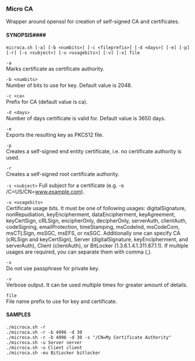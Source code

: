 ### Micro CA ###

Wrapper around openssl for creation of self-signed CA and certificates.

  
#### SYNOPSIS####

    microca.sh [-a] [-b <numbits>] [-c <fileprefix>] [-d <days>] [-e] [-p] [-r] [-s <subject>] [-u <usagebits>] [-v] [-x] file

`-a`  
Marks certificate as certificate authority.

`-b <numbits>`  
Number of bits to use for key. Default value is 2048.

`-c <ca>`  
Prefix for CA (default value is ca).

`-d <days>`  
Number of days certificate is valid for. Default value is 3650 days.

`-e`  
Exports the resulting key as PKCS12 file.

`-p`  
Creates a self-signed end entity certificate, i.e. no certificate authority is used.

`-r`  
Creates a self-signed root certificate authority.

`-s <subject>`
Full subject for a certificate (e.g. -s /C=US/CN=www.example.com).

`-u <usagebits>`  
Certificate usage bits. It must be one of following usages: digitalSignature, nonRepudiation, keyEncipherment, dataEncipherment, keyAgreement, keyCertSign, cRLSign, encipherOnly, decipherOnly, serverAuth, clientAuth, codeSigning, emailProtection, timeStamping, msCodeInd, msCodeCom, msCTLSign, msSGC, msEFS, or nsSGC. Additionally one can specify CA (cRLSign and keyCertSign), Server (digitalSignature, keyEncipherment, and serverAuth), Client (clientAuth), or BitLocker (1.3.6.1.4.1.311.67.1.1). If multiple usages are required, you can separate them with comma (,).

`-x`  
Do not use passphrase for private key.

`-v`  
Verbose output. It can be used multiple times for greater amount of details.

`file`  
File name prefix to use for key and certificate.


#### SAMPLES ####
  
    ./microca.sh -r
    ./microca.sh -r -b 4096 -d 30
    ./microca.sh -r -b 4096 -d 30 -s "/CN=My Certificate Authority"
    ./microca.sh -u Server server
    ./microca.sh -u Client client
    ./microca.sh -eu BitLocker bitlocker
